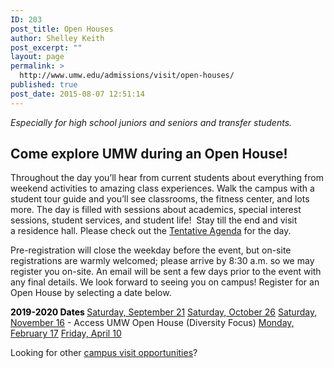 ```yaml
---
ID: 203
post_title: Open Houses
author: Shelley Keith
post_excerpt: ""
layout: page
permalink: >
  http://www.umw.edu/admissions/visit/open-houses/
published: true
post_date: 2015-08-07 12:51:14
---
```

<em>Especially for high school juniors and seniors and transfer students.</em>
<h2>Come explore UMW during an Open House!</h2>
Throughout the day you’ll hear from current students about everything from weekend activities to amazing class experiences. Walk the campus with a student tour guide and you’ll see classrooms, the fitness center, and lots more. The day is filled with sessions about academics, special interest sessions, student services, and student life!  Stay till the end and visit a residence hall. Please check out the <a href="http://www.umw.edu/admissions/wp-content/uploads/sites/6/2019/02/Tentative-Agenda-Spring-2019.pdf">Tentative Agenda</a> for the day.

Pre-registration will close the weekday before the event, but on-site registrations are warmly welcomed; please arrive by 8:30 a.m. so we may register you on-site. An email will be sent a few days prior to the event with any final details. We look forward to seeing you on campus! Register for an Open House by selecting a date below.

<span style="color: #000000"><strong>2019-2020 Dates
</strong></span><a href="https://admissions.umw.edu/register/septemberopenhouse">Saturday, September 21</a>
<a href="https://admissions.umw.edu/register/octoberopenhouse">Saturday, October 26</a>
<a href="https://admissions.umw.edu/register/novemberopenhouse">Saturday, November 16</a> - Access UMW Open House (Diversity Focus)
<a href="https://admissions.umw.edu/register/februaryopenhouse">Monday, February 17</a>
<a href="https://admissions.umw.edu/register/aprilopenhouse">Friday, April 10</a>

Looking for other <a href="http://www.umw.edu/admissions/visit/">campus visit opportunities</a>?